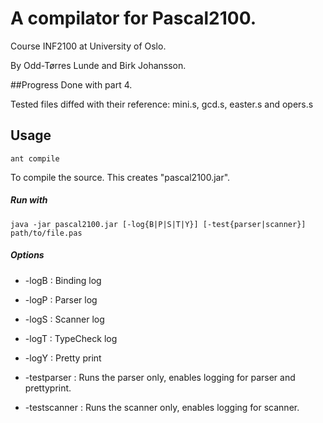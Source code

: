 # A compilator for Pascal2100.

Course INF2100 at University of Oslo.

By Odd-Tørres Lunde and Birk Johansson.

##Progress
Done with part 4. 

Tested files diffed with their reference:
mini.s, gcd.s, easter.s and opers.s

## Usage
```
ant compile
```
To compile the source. This creates "pascal2100.jar". 

##### Run with
```
java -jar pascal2100.jar [-log{B|P|S|T|Y}] [-test{parser|scanner}] path/to/file.pas
```

##### Options
* -logB : Binding log

* -logP : Parser log

* -logS : Scanner log

* -logT : TypeCheck log

* -logY : Pretty print

* -testparser : Runs the parser only, enables logging for parser and prettyprint.

* -testscanner : Runs the scanner only, enables logging for scanner.

